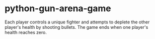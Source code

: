 # python-gun-arena-game
Each player controls a unique fighter and attempts to deplete the other player's health by shooting bullets. The game ends when one player's health reaches zero.
